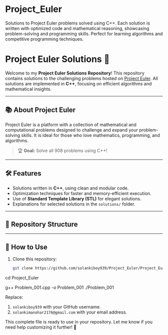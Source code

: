 # Project_Euler
Solutions to Project Euler problems solved using C++. Each solution is written with optimized code and mathematical reasoning, showcasing problem-solving and programming skills. Perfect for learning algorithms and competitive programming techniques.
# Project Euler Solutions 🚀

Welcome to my **Project Euler Solutions Repository**! This repository contains solutions to the challenging problems hosted on [Project Euler](https://projecteuler.net/). All solutions are implemented in **C++**, focusing on efficient algorithms and mathematical insights.

---

## 📚 About Project Euler
Project Euler is a platform with a collection of mathematical and computational problems designed to challenge and expand your problem-solving skills. It is ideal for those who love mathematics, programming, and algorithms.

> 🏆 **Goal:** Solve all 908 problems using C++!

---

## 🛠️ Features
- Solutions written in **C++**, using clean and modular code.
- Optimization techniques for faster and memory-efficient execution.
- Use of **Standard Template Library (STL)** for elegant solutions.
- Explanations for selected solutions in the `solutions/` folder.

---

## 🚀 Repository Structure

---

## 📝 How to Use
1. Clone this repository:
   ```bash
   git clone https://github.com/solankiboy939/Project_Euler/Project_Euler.git
   
cd Project_Euler

g++ Problem_001.cpp -o Problem_001
./Problem_001



Replace:
1. `solankiboy939` with your GitHub username.
2. `solankimanohar2176@gmail.com` with your email address.

This complete file is ready to use in your repository. Let me know if you need help customizing it further! 🚀
